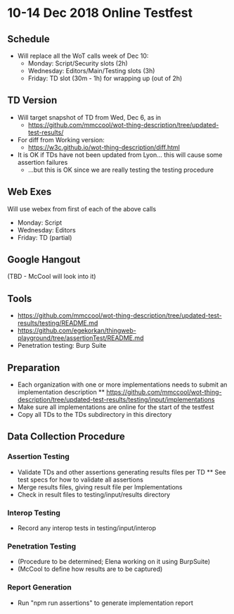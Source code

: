 # 10-14 Dec 2018 Online Testfest

## Schedule 
* Will replace all the WoT calls week of Dec 10:
   * Monday: Script/Security slots (2h)
   * Wednesday: Editors/Main/Testing slots (3h)
   * Friday: TD slot (30m - 1h) for wrapping up (out of 2h)

## TD Version
* Will target snapshot of TD from Wed, Dec 6, as in 
    * https://github.com/mmccool/wot-thing-description/tree/updated-test-results/
* For diff from Working version:
    * https://w3c.github.io/wot-thing-description/diff.html
* It is OK if TDs have not been updated from Lyon... this will cause some assertion failures
    * ...but this is OK since we are really testing the testing procedure
    
## Web Exes
Will use webex from first of each of the above calls
* Monday: Script
* Wednesday: Editors
* Friday: TD (partial)

## Google Hangout
(TBD - McCool will look into it)

## Tools
* https://github.com/mmccool/wot-thing-description/tree/updated-test-results/testing/README.md
* https://github.com/egekorkan/thingweb-playground/tree/assertionTest/README.md
* Penetration testing: Burp Suite

## Preparation
* Each organization with one or more implementations needs to submit an implementation description
** https://github.com/mmccool/wot-thing-description/tree/updated-test-results/testing/input/implementations
* Make sure all implementations are online for the start of the testfest
* Copy all TDs to the TDs subdirectory in this directory

## Data Collection Procedure

### Assertion Testing
* Validate TDs and other assertions generating results files per TD
** See test specs for how to validate all assertions
* Merge results files, giving result file per Implementations
* Check in result files to testing/input/results directory

### Interop Testing
* Record any interop tests in testing/input/interop

### Penetration Testing
* (Procedure to be determined; Elena working on it using BurpSuite)
* (McCool to define how results are to be captured)

### Report Generation
* Run "npm run assertions" to generate implementation report

